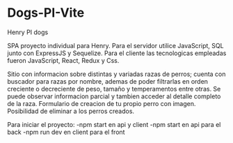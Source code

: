 # Dogs-PI-Vite
Henry PI dogs 

SPA proyecto individual para Henry. 
Para el servidor utilice JavaScript, SQL junto con ExpressJS y Sequelize.
Para el cliente las tecnologicas empleadas fueron JavaScript, React, Redux y Css.

Sitio con informacion sobre distintas y variadas razas de perros; cuenta con buscador para razas por nombre, ademas de poder filtrarlas
en orden creciente o decreciente de peso, tamaño y temperamentos entre otras.
Se puede observar informacion parcial y tambien acceder al detalle completo de la raza.
Formulario de creacion de tu propio perro con imagen. Posibilidad de eliminar a los perros creados.


Para iniciar el proyecto:
-npm start en api y client
-npm start en api para el back
-npm run dev en client para el front
